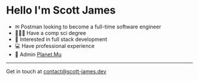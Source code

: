 # Hello I'm Scott James
- ✉ Postman looking to become a full-time software engineer
- 👨🏼‍🎓 Have a comp sci degree
- 🧠 Interested in full stack development
- 💻 Have professional experience
- 🎵 Admin [Planet.Mu](https://planet.mu/)
___
Get in touch at [contact@scott-james.dev](mailto:contact@scott-james.dev)
